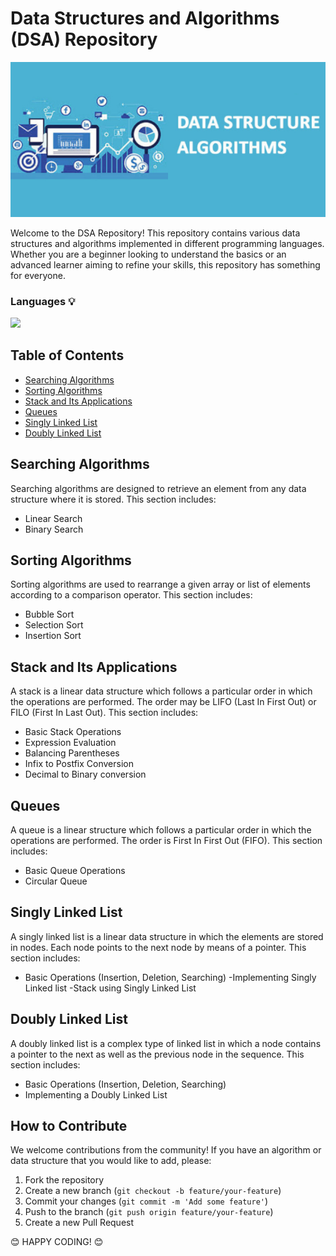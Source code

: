 # Data Structures and Algorithms (DSA) Repository

<p align="center">
  <img src="https://github.com/hiteshpatil2005/Data-Structures-Algorithm/blob/main/New%20Project%20(11)(130).jpg" alt="DSA Repository">
</p>

Welcome to the DSA Repository! This repository contains various data structures and algorithms implemented in different programming languages. Whether you are a beginner looking to understand the basics or an advanced learner aiming to refine your skills, this repository has something for everyone.
### Languages 💡

  <a href="https://skillicons.dev">
    <img src="https://skillicons.dev/icons?i=c" />
  </a>

## Table of Contents
- [Searching Algorithms](#searching-algorithms)
- [Sorting Algorithms](#sorting-algorithms)
- [Stack and Its Applications](#stack-and-its-applications)
- [Queues](#queues)
- [Singly Linked List](#singly-linked-list)
- [Doubly Linked List](#doubly-linked-list)

## Searching Algorithms
Searching algorithms are designed to retrieve an element from any data structure where it is stored. This section includes:
- Linear Search
- Binary Search

## Sorting Algorithms
Sorting algorithms are used to rearrange a given array or list of elements according to a comparison operator. This section includes:
- Bubble Sort
- Selection Sort
- Insertion Sort

## Stack and Its Applications
A stack is a linear data structure which follows a particular order in which the operations are performed. The order may be LIFO (Last In First Out) or FILO (First In Last Out). This section includes:
- Basic Stack Operations
- Expression Evaluation
- Balancing Parentheses
- Infix to Postfix Conversion
- Decimal to Binary conversion

## Queues
A queue is a linear structure which follows a particular order in which the operations are performed. The order is First In First Out (FIFO). This section includes:
- Basic Queue Operations
- Circular Queue

## Singly Linked List
A singly linked list is a linear data structure in which the elements are stored in nodes. Each node points to the next node by means of a pointer. This section includes:
- Basic Operations (Insertion, Deletion, Searching)
-Implementing Singly Linked list
-Stack using Singly Linked List

## Doubly Linked List
A doubly linked list is a complex type of linked list in which a node contains a pointer to the next as well as the previous node in the sequence. This section includes:
- Basic Operations (Insertion, Deletion, Searching)
- Implementing a Doubly Linked List

## How to Contribute
We welcome contributions from the community! If you have an algorithm or data structure that you would like to add, please:
1. Fork the repository
2. Create a new branch (`git checkout -b feature/your-feature`)
3. Commit your changes (`git commit -m 'Add some feature'`)
4. Push to the branch (`git push origin feature/your-feature`)
5. Create a new Pull Request


😊 HAPPY CODING! 😊
